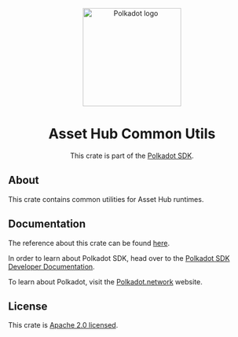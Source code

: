 <div align="center">

<img src="https://raw.githubusercontent.com/paritytech/polkadot-sdk/rzadp/readmes/docs/images/Polkadot_Logo_Horizontal_Pink_BlackOnWhite.png" alt="Polkadot logo" width="200">

# Asset Hub Common Utils

This crate is part of the [Polkadot SDK](https://github.com/paritytech/polkadot-sdk/).

</div>

## About

This crate contains common utilities for Asset Hub runtimes.

## Documentation

The reference about this crate can be found [here](https://paritytech.github.io/polkadot-sdk/master/assets_common).

In order to learn about Polkadot SDK, head over to the [Polkadot SDK Developer Documentation](https://paritytech.github.io/polkadot-sdk/master/polkadot_sdk_docs/index.html).

To learn about Polkadot, visit the [Polkadot.network](https://polkadot.network/) website.

## License

This crate is [Apache 2.0 licensed](https://spdx.org/licenses/Apache-2.0.html).

